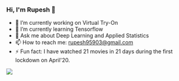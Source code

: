 ### Hi, I'm Rupesh 👋

- 🔭 I’m currently working on Virtual Try-On
- 🌱 I’m currently learning Tensorflow
- 💬 Ask me about Deep Learning and Applied Statistics
- 📫 How to reach me: rupesh95903@gmail.com
- ⚡ Fun fact: I have watched 21 movies in 21 days during the first lockdown on April'20.

<img src="https://github-readme-stats.vercel.app/api?username=rs9899&&show_icons=true&title_color=ffffff&icon_color=bb2acf&text_color=daf7dc&bg_color=191919">
